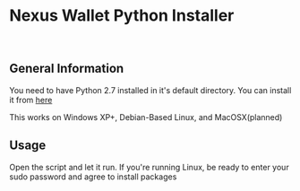 <h1>Nexus Wallet Python Installer </h2>
<br>
<h2> General Information </h2>
<p> You need to have Python 2.7 installed in it's default directory. You can install it from <a href="https://www.python.org/downloads/"> here </a>
<p> This works on Windows XP+, Debian-Based Linux, and MacOSX(planned) </p>

<h2> Usage </h2>
<p>Open the script and let it run. If you're running Linux, be ready to enter your sudo password and agree to install packages </p>

